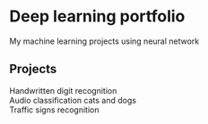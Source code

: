 # Deep learning portfolio
My machine learning projects using neural network

## Projects
Handwritten digit recognition\
Audio classification cats and dogs\
Traffic signs recognition
